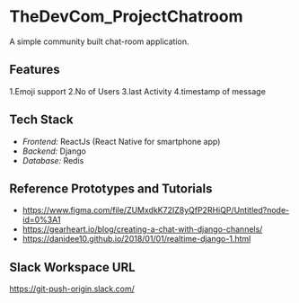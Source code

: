 # TheDevCom_ProjectChatroom
A simple community built chat-room application.

## Features
1.Emoji support
2.No of Users
3.last Activity
4.timestamp of message

## Tech Stack
- *Frontend:* ReactJs (React Native for smartphone app)
- *Backend:* Django
- *Database:* Redis


## Reference Prototypes and Tutorials
- https://www.figma.com/file/ZUMxdkK72IZ8yQfP2RHiQP/Untitled?node-id=0%3A1
- https://gearheart.io/blog/creating-a-chat-with-django-channels/
- https://danidee10.github.io/2018/01/01/realtime-django-1.html

## Slack Workspace URL
https://git-push-origin.slack.com/ 



